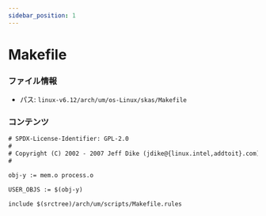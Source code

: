 ```yaml
---
sidebar_position: 1
---
```

# Makefile

### ファイル情報

- パス: `linux-v6.12/arch/um/os-Linux/skas/Makefile`

### コンテンツ

```txt
# SPDX-License-Identifier: GPL-2.0
#
# Copyright (C) 2002 - 2007 Jeff Dike (jdike@{linux.intel,addtoit}.com)
#

obj-y := mem.o process.o

USER_OBJS := $(obj-y)

include $(srctree)/arch/um/scripts/Makefile.rules

```
